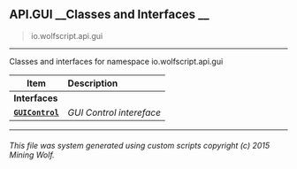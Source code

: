 ## API.GUI __Classes and Interfaces __

>io.wolfscript.api.gui

---

Classes and interfaces for namespace io.wolfscript.api.gui

Item | Description   
--- | :--- 
__Interfaces__|
__[`GUIControl`](GUIControl.md)__ | _GUI Control intereface_ 



---



###### This file was system generated using custom scripts copyright (c) 2015 Mining Wolf.
	

